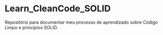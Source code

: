 # Learn_CleanCode_SOLID
Repositório para documentar meu processo de aprendizado sobre Código Limpo e princípios SOLID.
